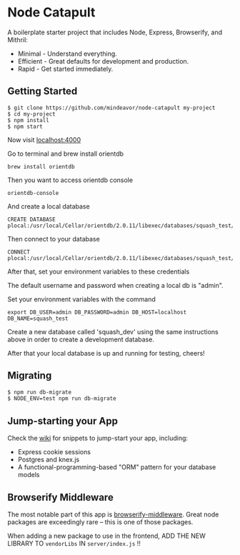 # Node Catapult

A boilerplate starter project that includes Node, Express, Browserify, and Mithril:

* Minimal - Understand everything.
* Efficient - Great defaults for development and production.
* Rapid - Get started immediately.

## Getting Started

```
$ git clone https://github.com/mindeavor/node-catapult my-project
$ cd my-project
$ npm install
$ npm start
```

Now visit [localhost:4000](http://localhost:4000/)

Go to terminal and brew install orientdb

```
brew install orientdb
```

Then you want to access orientdb console

```
orientdb-console
```

And create a local database

```
CREATE DATABASE plocal:/usr/local/Cellar/orientdb/2.0.11/libexec/databases/squash_test/squash_test
```

Then connect to your database

```
CONNECT plocal:/usr/local/Cellar/orientdb/2.0.11/libexec/databases/squash_test/squash_test
```

After that, set your environment variables to these credentials

The default username and password when creating a local db is "admin".

Set your environment variables with the command

```
export DB_USER=admin DB_PASSWORD=admin DB_HOST=localhost DB_NAME=squash_test
```
Create a new database called 'squash_dev' using the same instructions above in order to create a development database.

After that your local database is up and running for testing, cheers!

## Migrating

```bash
$ npm run db-migrate
$ NODE_ENV=test npm run db-migrate
```

## Jump-starting your App

Check the [wiki](https://github.com/mindeavor/node-catapult/wiki) for snippets to jump-start your app, including:

- Express cookie sessions
- Postgres and knex.js
- A functional-programming-based "ORM" pattern for your database models

## Browserify Middleware

The most notable part of this app is [browserify-middleware](https://github.com/ForbesLindesay/browserify-middleware). Great node packages are exceedingly rare – this is one of those packages.

When adding a new package to use in the frontend, ADD THE NEW LIBRARY TO `vendorLibs` IN `server/index.js` !!
